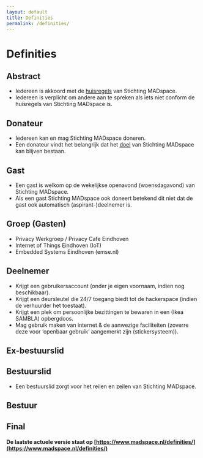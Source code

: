 ```yaml
---
layout: default
title: Definities
permalink: /definities/
---
```


# Definities

## Abstract
* Iedereen is akkoord met de [huisregels](/huisregels/) van Stichting MADspace.
* Iedereen is verplicht om andere aan te spreken als iets niet conform de huisregels van Stichting MADspace is.

## Donateur
* Iedereen kan en mag Stichting MADspace doneren.
* Een donateur vindt het belangrijk dat het [doel](/over/#doel) van Stichting MADspace kan blijven bestaan.

## Gast
* Een gast is welkom op de wekelijkse openavond (woensdagavond) van Stichting MADspace.
* Als een gast Stichting MADspace ook doneert betekend dit niet dat de gast ook automatisch (aspirant-)deelnemer is.

## Groep (Gasten)
* Privacy Werkgroep / Privacy Cafe Eindhoven
* Internet of Things Eindhoven (IoT)
* Embedded Systems Eindhoven (emse.nl)

## Deelnemer
* Krijgt een gebruikersaccount (onder je eigen voornaam, indien nog beschikbaar).
* Krijgt een deursleutel die 24/7 toegang biedt tot de hackerspace (indien de verhuurder het toestaat).
* Krijgt een plek om persoonlijke bezittingen te bewaren in een (Ikea SAMBLA) opbergdoos.
* Mag gebruik maken van internet & de aanwezige faciliteiten (zoverre deze voor ‘openbaar gebruik’ aangemerkt zijn (stickersysteem)).

## Ex-bestuurslid

## Bestuurslid
* Een bestuurslid zorgt voor het reilen en zeilen van Stichting MADspace.

## Bestuur

## Final

#### De laatste actuele versie staat op [https://www.madspace.nl/definities/](https://www.madspace.nl/definities/)

